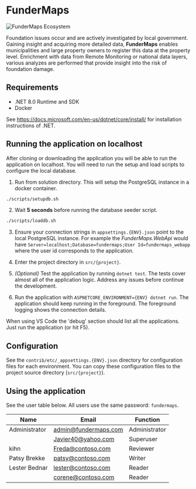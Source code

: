 # FunderMaps

![FunderMaps Ecosystem](https://github.com/Laixer/FunderMaps/workflows/FunderMaps%20Ecosystem/badge.svg)

Foundation issues occur and are actively investigated by local government. Gaining insight and acquiring more detailed data, **FunderMaps** enables municipalities and large property owners to register this data at the property level. Enrichment with data from Remote Monitoring or national data layers, various analyzes are performed that provide insight into the risk of foundation damage.

## Requirements

* .NET 8.0 Runtime and SDK
* Docker

See https://docs.microsoft.com/en-us/dotnet/core/install/ for installation instructions of .NET.

## Running the application on localhost

After cloning or downloading the application you will be able to run the application on localhost. You will need to run the setup and load scripts to configure the local database.

1. Run from solution directory. This will setup the PostgreSQL instance in a docker container.

```sh
./scripts/setupdb.sh
```

2. Wait **5 seconds** before running the database seeder script.

```sh
./scripts/loaddb.sh
```

3. Ensure your connection strings in `appsettings.{ENV}.json` point to the local PostgreSQL instance. For example the *FunderMaps.WebApi* would have `Server=localhost;Database=fundermaps;User Id=fundermaps_webapp` where the user id corresponds to the application.

4. Enter the project directory in `src/{project}`.

5. _(Optional)_ Test the application by running `dotnet test`. The tests cover almost all of the application logic. Address any issues before continue the development.

6. Run the application with `ASPNETCORE_ENVIRONMENT={ENV} dotnet run`. The application should keep running in the foreground. The foreground logging shows the connection details.

When using VS Code the 'debug' section should list all the applications. Just run the application (or hit F5).

## Configuration

See the `contrib/etc/_appsettings.{ENV}.json` directory for configuration files for each environment. You can copy these configuration files to the project source directory (`src/{project}`).

## Using the application

See the user table below. All users use the same password: `fundermaps`.

| Name           | Email                 | Function      |
|----------------|-----------------------|---------------|
| Administrator  | admin@fundermaps.com  | Administrator |
|                | Javier40@yahoo.com    | Superuser     |
| kihn           | Freda@contoso.com     | Reviewer      |
| Patsy Brekke   | patsy@contoso.com     | Writer        |
| Lester Bednar  | lester@contoso.com    | Reader        |
|                | corene@contoso.com    | Reader        |

